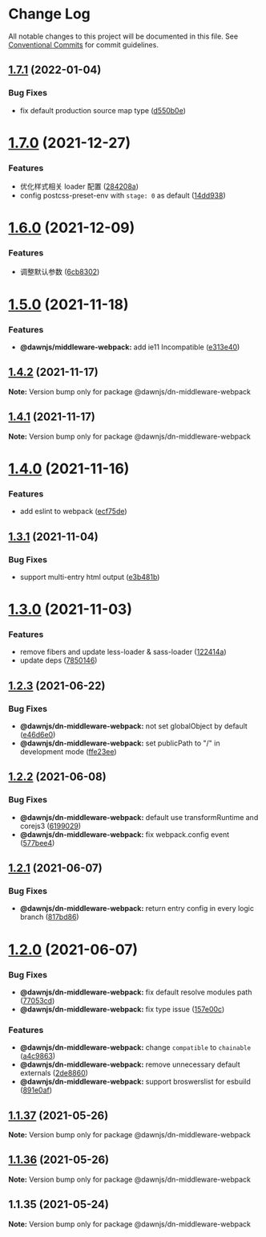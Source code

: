 # Change Log

All notable changes to this project will be documented in this file.
See [Conventional Commits](https://conventionalcommits.org) for commit guidelines.

## [1.7.1](https://github.com/alibaba/dawn/compare/@dawnjs/dn-middleware-webpack@1.7.0...@dawnjs/dn-middleware-webpack@1.7.1) (2022-01-04)

### Bug Fixes

- fix default production source map type ([d550b0e](https://github.com/alibaba/dawn/commit/d550b0e8b9ec653dfbc06ac5c13cc13675ff40e1))

# [1.7.0](https://github.com/alibaba/dawn/compare/@dawnjs/dn-middleware-webpack@1.6.0...@dawnjs/dn-middleware-webpack@1.7.0) (2021-12-27)

### Features

- 优化样式相关 loader 配置 ([284208a](https://github.com/alibaba/dawn/commit/284208a1d1eb83e6744a3c20d1654176e5f82e4f))
- config postcss-preset-env with `stage: 0` as default ([14dd938](https://github.com/alibaba/dawn/commit/14dd938b59abaa9c90baa5cef268fb98b5da819e))

# [1.6.0](https://github.com/alibaba/dawn/compare/@dawnjs/dn-middleware-webpack@1.5.0...@dawnjs/dn-middleware-webpack@1.6.0) (2021-12-09)

### Features

- 调整默认参数 ([6cb8302](https://github.com/alibaba/dawn/commit/6cb83029f9fe4ec95545efbecf3b93142b8db3e7))

# [1.5.0](https://github.com/alibaba/dawn/compare/@dawnjs/dn-middleware-webpack@1.4.2...@dawnjs/dn-middleware-webpack@1.5.0) (2021-11-18)

### Features

- **@dawnjs/middleware-webpack:** add ie11 Incompatible ([e313e40](https://github.com/alibaba/dawn/commit/e313e40fd271c91c73604813be9cefdec8144984))

## [1.4.2](https://github.com/alibaba/dawn/compare/@dawnjs/dn-middleware-webpack@1.4.1...@dawnjs/dn-middleware-webpack@1.4.2) (2021-11-17)

**Note:** Version bump only for package @dawnjs/dn-middleware-webpack

## [1.4.1](https://github.com/alibaba/dawn/compare/@dawnjs/dn-middleware-webpack@1.4.0...@dawnjs/dn-middleware-webpack@1.4.1) (2021-11-17)

**Note:** Version bump only for package @dawnjs/dn-middleware-webpack

# [1.4.0](https://github.com/alibaba/dawn/compare/@dawnjs/dn-middleware-webpack@1.3.1...@dawnjs/dn-middleware-webpack@1.4.0) (2021-11-16)

### Features

- add eslint to webpack ([ecf75de](https://github.com/alibaba/dawn/commit/ecf75de199460498311b1be355818a8d86c50a4e))

## [1.3.1](https://github.com/alibaba/dawn/compare/@dawnjs/dn-middleware-webpack@1.3.0...@dawnjs/dn-middleware-webpack@1.3.1) (2021-11-04)

### Bug Fixes

- support multi-entry html output ([e3b481b](https://github.com/alibaba/dawn/commit/e3b481bcfd177ec26f52a5f0b26bd1253bf412de))

# [1.3.0](https://github.com/alibaba/dawn/compare/@dawnjs/dn-middleware-webpack@1.2.3...@dawnjs/dn-middleware-webpack@1.3.0) (2021-11-03)

### Features

- remove fibers and update less-loader & sass-loader ([122414a](https://github.com/alibaba/dawn/commit/122414aed29095e1fcc4ec016cfb32b2c6637f5f))
- update deps ([7850146](https://github.com/alibaba/dawn/commit/7850146b339a87ce345b4e917186d1eae43b20b1))

## [1.2.3](https://github.com/alibaba/dawn/compare/@dawnjs/dn-middleware-webpack@1.2.2...@dawnjs/dn-middleware-webpack@1.2.3) (2021-06-22)

### Bug Fixes

- **@dawnjs/dn-middleware-webpack:** not set globalObject by default ([e46d6e0](https://github.com/alibaba/dawn/commit/e46d6e09a02ad4215cf9403198351016443eefd4))
- **@dawnjs/dn-middleware-webpack:** set publicPath to "/" in development mode ([ffe23ee](https://github.com/alibaba/dawn/commit/ffe23eeba4d19c76bc2e70d9ca878a8f1b0255cf))

## [1.2.2](https://github.com/alibaba/dawn/compare/@dawnjs/dn-middleware-webpack@1.2.1...@dawnjs/dn-middleware-webpack@1.2.2) (2021-06-08)

### Bug Fixes

- **@dawnjs/dn-middleware-webpack:** default use transformRuntime and corejs3 ([6199029](https://github.com/alibaba/dawn/commit/61990290319c2f102b192eac4d9af6170b6c24fe))
- **@dawnjs/dn-middleware-webpack:** fix webpack.config event ([577bee4](https://github.com/alibaba/dawn/commit/577bee421a8f5195a3d8061bd35febc1e7f291a3))

## [1.2.1](https://github.com/alibaba/dawn/compare/@dawnjs/dn-middleware-webpack@1.2.0...@dawnjs/dn-middleware-webpack@1.2.1) (2021-06-07)

### Bug Fixes

- **@dawnjs/dn-middleware-webpack:** return entry config in every logic branch ([817bd86](https://github.com/alibaba/dawn/commit/817bd86c634a96352577026ca62ad2b1f9959a61))

# [1.2.0](https://github.com/alibaba/dawn/compare/@dawnjs/dn-middleware-webpack@1.1.37...@dawnjs/dn-middleware-webpack@1.2.0) (2021-06-07)

### Bug Fixes

- **@dawnjs/dn-middleware-webpack:** fix default resolve modules path ([77053cd](https://github.com/alibaba/dawn/commit/77053cdcb6e5ba9aa3ccdb46728351df40554c9f))
- **@dawnjs/dn-middleware-webpack:** fix type issue ([157e00c](https://github.com/alibaba/dawn/commit/157e00cd1ee4f03b6593af753a4a83a9652d334a))

### Features

- **@dawnjs/dn-middleware-webpack:** change `compatible` to `chainable` ([a4c9863](https://github.com/alibaba/dawn/commit/a4c986353c9715e51a12ef020f727d07c967d086))
- **@dawnjs/dn-middleware-webpack:** remove unnecessary default externals ([2de8860](https://github.com/alibaba/dawn/commit/2de886081e03eca0667525736f0141dabc97b65e))
- **@dawnjs/dn-middleware-webpack:** support broswerslist for esbuild ([891e0af](https://github.com/alibaba/dawn/commit/891e0af7268860097eec5a13e1ff51ac99f4f5eb))

## [1.1.37](https://github.com/alibaba/dawn/compare/@dawnjs/dn-middleware-webpack@1.1.36...@dawnjs/dn-middleware-webpack@1.1.37) (2021-05-26)

**Note:** Version bump only for package @dawnjs/dn-middleware-webpack

## [1.1.36](https://github.com/alibaba/dawn/compare/@dawnjs/dn-middleware-webpack@1.1.35...@dawnjs/dn-middleware-webpack@1.1.36) (2021-05-26)

**Note:** Version bump only for package @dawnjs/dn-middleware-webpack

## 1.1.35 (2021-05-24)

**Note:** Version bump only for package @dawnjs/dn-middleware-webpack
